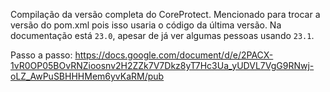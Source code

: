 Compilação da versão completa do CoreProtect. Mencionado para trocar a versão do pom.xml pois isso usaria o código da última versão. Na documentação está `23.0`, apesar de já ver algumas pessoas usando `23.1`.

Passo a passo:
https://docs.google.com/document/d/e/2PACX-1vR0OP05BOvRNZioosnv2H2ZZk7V7Dkz8yT7Hc3Ua_yUDVL7VgG9RNwj-oLZ_AwPuSBHHHMem6yvKaRM/pub